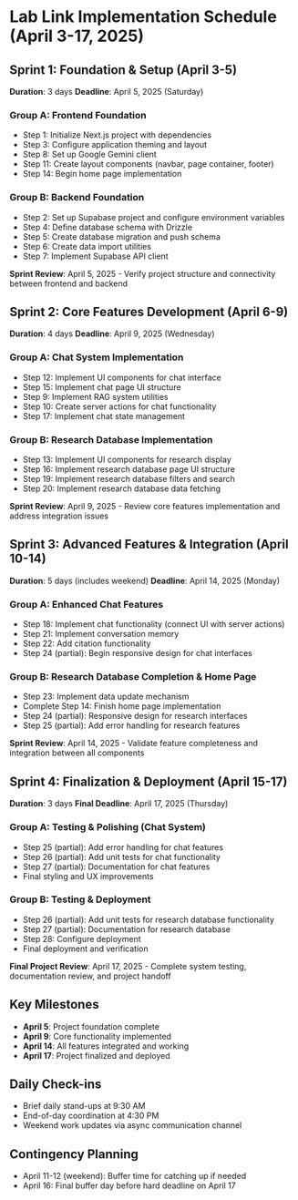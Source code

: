 # Lab Link Implementation Schedule (April 3-17, 2025)

## Sprint 1: Foundation & Setup (April 3-5)

**Duration**: 3 days **Deadline**: April 5, 2025 (Saturday)

### Group A: Frontend Foundation

- Step 1: Initialize Next.js project with dependencies
- Step 3: Configure application theming and layout
- Step 8: Set up Google Gemini client
- Step 11: Create layout components (navbar, page container, footer)
- Step 14: Begin home page implementation

### Group B: Backend Foundation

- Step 2: Set up Supabase project and configure environment variables
- Step 4: Define database schema with Drizzle
- Step 5: Create database migration and push schema
- Step 6: Create data import utilities
- Step 7: Implement Supabase API client

**Sprint Review**: April 5, 2025 - Verify project structure and connectivity between frontend and backend

## Sprint 2: Core Features Development (April 6-9)

**Duration**: 4 days **Deadline**: April 9, 2025 (Wednesday)

### Group A: Chat System Implementation

- Step 12: Implement UI components for chat interface
- Step 15: Implement chat page UI structure
- Step 9: Implement RAG system utilities
- Step 10: Create server actions for chat functionality
- Step 17: Implement chat state management

### Group B: Research Database Implementation

- Step 13: Implement UI components for research display
- Step 16: Implement research database page UI structure
- Step 19: Implement research database filters and search
- Step 20: Implement research database data fetching

**Sprint Review**: April 9, 2025 - Review core features implementation and address integration issues

## Sprint 3: Advanced Features & Integration (April 10-14)

**Duration**: 5 days (includes weekend) **Deadline**: April 14, 2025 (Monday)

### Group A: Enhanced Chat Features

- Step 18: Implement chat functionality (connect UI with server actions)
- Step 21: Implement conversation memory
- Step 22: Add citation functionality
- Step 24 (partial): Begin responsive design for chat interfaces

### Group B: Research Database Completion & Home Page

- Step 23: Implement data update mechanism
- Complete Step 14: Finish home page implementation
- Step 24 (partial): Responsive design for research interfaces
- Step 25 (partial): Add error handling for research features

**Sprint Review**: April 14, 2025 - Validate feature completeness and integration between all components

## Sprint 4: Finalization & Deployment (April 15-17)

**Duration**: 3 days **Final Deadline**: April 17, 2025 (Thursday)

### Group A: Testing & Polishing (Chat System)

- Step 25 (partial): Add error handling for chat features
- Step 26 (partial): Add unit tests for chat functionality
- Step 27 (partial): Documentation for chat features
- Final styling and UX improvements

### Group B: Testing & Deployment

- Step 26 (partial): Add unit tests for research database functionality
- Step 27 (partial): Documentation for research database
- Step 28: Configure deployment
- Final deployment and verification

**Final Project Review**: April 17, 2025 - Complete system testing, documentation review, and project handoff

## Key Milestones

- **April 5**: Project foundation complete
- **April 9**: Core functionality implemented
- **April 14**: All features integrated and working
- **April 17**: Project finalized and deployed

## Daily Check-ins

- Brief daily stand-ups at 9:30 AM
- End-of-day coordination at 4:30 PM
- Weekend work updates via async communication channel

## Contingency Planning

- April 11-12 (weekend): Buffer time for catching up if needed
- April 16: Final buffer day before hard deadline on April 17
